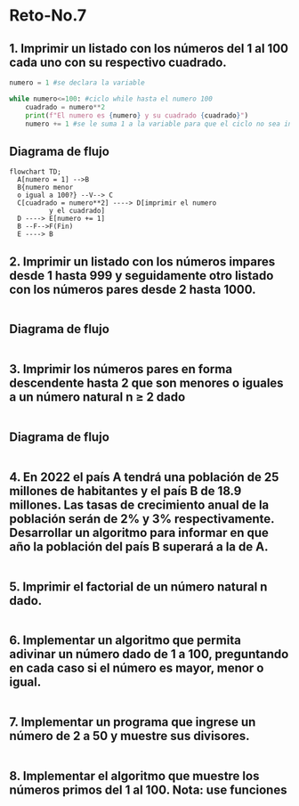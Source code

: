 # Reto-No.7

## 1. Imprimir un listado con los números del 1 al 100 cada uno con su respectivo cuadrado.

```python
numero = 1 #se declara la variable

while numero<=100: #ciclo while hasta el numero 100
    cuadrado = numero**2
    print(f"El numero es {numero} y su cuadrado {cuadrado}")
    numero += 1 #se le suma 1 a la variable para que el ciclo no sea infinito
```

## Diagrama de flujo

```mermaid
flowchart TD;
  A[numero = 1] -->B
  B{numero menor
  o igual a 100?} --V--> C
  C[cuadrado = numero**2] ----> D[imprimir el numero
          y el cuadrado]
  D ----> E[numero += 1]
  B --F-->F(Fin)
  E ----> B
```

## 2. Imprimir un listado con los números impares desde 1 hasta 999 y seguidamente otro listado con los números pares desde 2 hasta 1000.

```python
```

## Diagrama de flujo

```mermaid
```

## 3. Imprimir los números pares en forma descendente hasta 2 que son menores o iguales a un número natural n ≥ 2 dado

```python
```

## Diagrama de flujo

```mermaid
```

## 4. En 2022 el país A tendrá una población de 25 millones de habitantes y el país B de 18.9 millones. Las tasas de crecimiento anual de la población serán de 2% y 3% respectivamente. Desarrollar un algoritmo para informar en que año la población del país B superará a la de A.

```python
```

## 5. Imprimir el factorial de un número natural n dado.

```python
```

## 6. Implementar un algoritmo que permita adivinar un número dado de 1 a 100, preguntando en cada caso si el número es mayor, menor o igual.

```python
```

## 7. Implementar un programa que ingrese un número de 2 a 50 y muestre sus divisores.

```python
```

## 8. Implementar el algoritmo que muestre los números primos del 1 al 100. Nota: use funciones

```python
```
